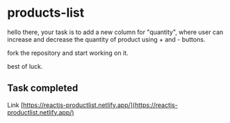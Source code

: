 # products-list

hello there, your task is to add a new column for "quantity", where user can increase and decrease the quantity of product using + and - buttons.

fork the repository and start working on it.

best of luck.

## Task completed
Link [https://reactjs-productlist.netlify.app/](https://reactjs-productlist.netlify.app/)